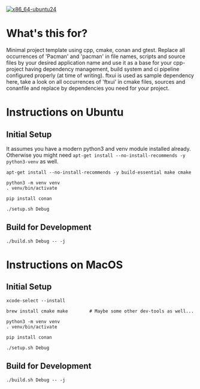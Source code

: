 [![x86_64-ubuntu24](https://github.com/user4223/modern-cpp-cmake-conan2-gtest-project/actions/workflows/x86_64_ubuntu24.yml/badge.svg)](https://github.com/user4223/modern-cpp-cmake-conan2-gtest-project/actions/workflows/x86_64_ubuntu24.yml)

# What's this for?
Minimal project template using cpp, cmake, conan and gtest.
Replace all occurrences of 'Pacman' and 'pacman' in file names,
scripts and source files by your desired application name and
use it as a base for your cpp-project having dependency management,
build system and ci pipeline configured properly (at time of writing).
ftxui is used as sample dependency here, take a look on all occurrences
of 'ftxui' in cmake files, sources and conanfile and replace by dependencies
you need for your project.

# Instructions on Ubuntu

## Initial Setup
It assumes you have a modern python3 and venv module installed already. Otherwise you might need `apt-get install --no-install-recommends -y python3-venv` as well.
```
apt-get install --no-install-recommends -y build-essential make cmake

python3 -m venv venv
. venv/bin/activate

pip install conan

./setup.sh Debug
```

## Build for Development
```
./build.sh Debug -- -j
```

# Instructions on MacOS

## Initial Setup
```
xcode-select --install

brew install cmake make        # Maybe some other dev-tools as well...

python3 -m venv venv
. venv/bin/activate

pip install conan

./setup.sh Debug
```

## Build for Development
```
./build.sh Debug -- -j
```
